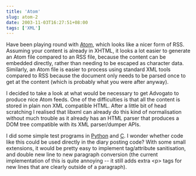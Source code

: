 ```yaml
---
title: 'Atom'
slug: atom-2
date: 2003-11-03T16:27:51+08:00
tags: ['XML']
---
```


Have been playing round with
[Atom](http://www.intertwingly.net/wiki/pie/FrontPage), which looks like
a nicer form of RSS. Assuming your content is already in XHTML, it looks
a lot easier to generate an Atom file compared to an RSS file, because
the content can be embedded directly, rather than needing to be escaped
as character data. Similarly, an Atom file is easier to process using
standard XML tools compared to RSS because the document only needs to be
parsed once to get at the content (which is probably what you were after
anyway).

I decided to take a look at what would be necessary to get Advogato to
produce nice Atom feeds. One of the difficulties is that all the content
is stored in plain non XML compatible HTML. After a little bit of head
scratching I realised that libxml can already do this kind of
normalisation without much trouble as it already has an HTML parser that
produces a DOM tree compatible with its XML parser/dumper APIs.

I did some simple test programs in
[Python](http://www.daa.com.au/~james/files/normalise_html.py) and
[C](http://www.daa.com.au/~james/files/normalise_html.c). I wonder
whether code like this could be used directly in the diary posting code?
With some small extensions, it would be pretty easy to implement
tag/attribute sanitisation, and double new line to new paragraph
conversion (the current implementation of this is quite annoying \-- it
still adds extra \<p\> tags for new lines that are clearly outside of a
paragraph).
